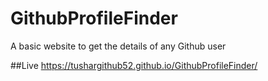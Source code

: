 # GithubProfileFinder
A basic website to get the details of any Github user

##Live
https://tushargithub52.github.io/GithubProfileFinder/